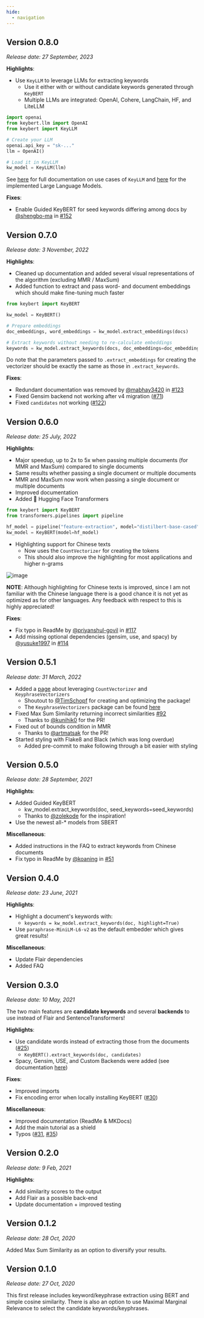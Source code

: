 ```yaml
---
hide:
  - navigation
---
```


## **Version 0.8.0**
*Release date: 27 September, 2023*

**Highlights**:

* Use `KeyLLM` to leverage LLMs for extracting keywords
  * Use it either with or without candidate keywords generated through `KeyBERT`
  * Multiple LLMs are integrated: OpenAI, Cohere, LangChain, HF, and LiteLLM  

```python
import openai
from keybert.llm import OpenAI
from keybert import KeyLLM

# Create your LLM
openai.api_key = "sk-..."
llm = OpenAI()

# Load it in KeyLLM
kw_model = KeyLLM(llm)
```

See [here](https://maartengr.github.io/KeyBERT/guides/keyllm.html) for full documentation on use cases of `KeyLLM` and [here](https://maartengr.github.io/KeyBERT/guides/llms.html) for the implemented Large Language Models.

**Fixes**:

* Enable Guided KeyBERT for seed keywords differing among docs by [@shengbo-ma](https://github.com/shengbo-ma) in [#152](https://github.com/MaartenGr/KeyBERT/pull/152)


## **Version 0.7.0**
*Release date: 3 November, 2022*

**Highlights**:

* Cleaned up documentation and added several visual representations of the algorithm (excluding MMR / MaxSum)
* Added function to extract and pass word- and document embeddings which should make fine-tuning much faster

```python
from keybert import KeyBERT

kw_model = KeyBERT()

# Prepare embeddings
doc_embeddings, word_embeddings = kw_model.extract_embeddings(docs)

# Extract keywords without needing to re-calculate embeddings
keywords = kw_model.extract_keywords(docs, doc_embeddings=doc_embeddings, word_embeddings=word_embeddings)
```

Do note that the parameters passed to `.extract_embeddings` for creating the vectorizer should be exactly the same as those in `.extract_keywords`. 

**Fixes**:

* Redundant documentation was removed by [@mabhay3420](https://github.com/priyanshul-govil) in [#123](https://github.com/MaartenGr/KeyBERT/pull/123)
* Fixed Gensim backend not working after v4 migration ([#71](https://github.com/MaartenGr/KeyBERT/issues/71))
* Fixed `candidates` not working ([#122](https://github.com/MaartenGr/KeyBERT/issues/122))


## **Version 0.6.0**
*Release date: 25 July, 2022*

**Highlights**:

* Major speedup, up to 2x to 5x when passing multiple documents (for MMR and MaxSum) compared to single documents
* Same results whether passing a single document or multiple documents
* MMR and MaxSum now work when passing a single document or multiple documents
* Improved documentation
* Added 🤗 Hugging Face Transformers

```python
from keybert import KeyBERT
from transformers.pipelines import pipeline

hf_model = pipeline("feature-extraction", model="distilbert-base-cased")
kw_model = KeyBERT(model=hf_model)
```

* Highlighting support for Chinese texts
    * Now uses the `CountVectorizer` for creating the tokens
    * This should also improve the highlighting for most applications and higher n-grams

![image](https://user-images.githubusercontent.com/25746895/179488649-3c66403c-9620-4e12-a7a8-c2fab26b18fc.png)

**NOTE**: Although highlighting for Chinese texts is improved, since I am not familiar with the Chinese language there is a good chance it is not yet as optimized as for other languages. Any feedback with respect to this is highly appreciated!

**Fixes**: 

* Fix typo in ReadMe by [@priyanshul-govil](https://github.com/priyanshul-govil) in [#117](https://github.com/MaartenGr/KeyBERT/pull/117)
* Add missing optional dependencies (gensim, use, and spacy) by [@yusuke1997](https://github.com/yusuke1997)
 in [#114](https://github.com/MaartenGr/KeyBERT/pull/114)



## **Version 0.5.1**
*Release date:  31 March, 2022*


* Added a [page](https://maartengr.github.io/KeyBERT/guides/countvectorizer.html) about leveraging `CountVectorizer` and `KeyphraseVectorizers`
    * Shoutout to [@TimSchopf](https://github.com/TimSchopf) for creating and optimizing the package!
    * The `KeyphraseVectorizers` package can be found [here](https://github.com/TimSchopf/KeyphraseVectorizers)
* Fixed Max Sum Similarity returning incorrect similarities [#92](https://github.com/MaartenGr/KeyBERT/issues/92)
    * Thanks to [@kunihik0](https://github.com/kunihik0) for the PR!
* Fixed out of bounds condition in MMR
    * Thanks to [@artmatsak](https://github.com/artmatsak) for the PR!
* Started styling with Flake8 and Black (which was long overdue)
    * Added pre-commit to make following through a bit easier with styling

## **Version 0.5.0**
*Release date:  28 September, 2021*

**Highlights**:

* Added Guided KeyBERT
    * kw_model.extract_keywords(doc, seed_keywords=seed_keywords)
    * Thanks to [@zolekode](https://github.com/zolekode) for the inspiration!
* Use the newest all-* models from SBERT

**Miscellaneous**:

* Added instructions in the FAQ to extract keywords from Chinese documents
* Fix typo in ReadMe by [@koaning](https://github.com/koaning) in [#51](https://github.com/MaartenGr/KeyBERT/pull/51)


## **Version 0.4.0**
*Release date:  23 June, 2021*

**Highlights**:

* Highlight a document's keywords with:
    * ```keywords = kw_model.extract_keywords(doc, highlight=True)```
* Use `paraphrase-MiniLM-L6-v2` as the default embedder which gives great results!

**Miscellaneous**:

* Update Flair dependencies
* Added FAQ

## **Version 0.3.0**
*Release date:  10 May, 2021*

The two main features are **candidate keywords**
and several **backends** to use instead of Flair and SentenceTransformers!

**Highlights**:

* Use candidate words instead of extracting those from the documents ([#25](https://github.com/MaartenGr/KeyBERT/issues/25))
    * ```KeyBERT().extract_keywords(doc, candidates)```
* Spacy, Gensim, USE, and Custom Backends were added (see documentation [here](https://maartengr.github.io/KeyBERT/guides/embeddings.html))

**Fixes**:

* Improved imports
* Fix encoding error when locally installing KeyBERT ([#30](https://github.com/MaartenGr/KeyBERT/issues/30))

**Miscellaneous**:

* Improved documentation (ReadMe & MKDocs)
* Add the main tutorial as a shield
* Typos ([#31](https://github.com/MaartenGr/KeyBERT/pull/31), [#35](https://github.com/MaartenGr/KeyBERT/pull/35))


## **Version 0.2.0**
*Release date:  9 Feb, 2021*

**Highlights**:

* Add similarity scores to the output
* Add Flair as a possible back-end
* Update documentation + improved testing

## **Version 0.1.2**
*Release date:  28 Oct, 2020*

Added Max Sum Similarity as an option to diversify your results.


## **Version 0.1.0**
*Release date:  27 Oct, 2020*

This first release includes keyword/keyphrase extraction using BERT and simple cosine similarity.
There is also an option to use Maximal Marginal Relevance to select the candidate keywords/keyphrases.
